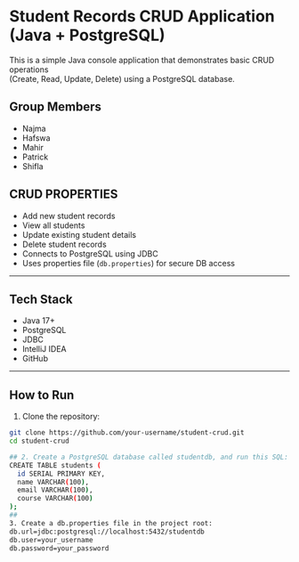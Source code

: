 # Student Records CRUD Application (Java + PostgreSQL)

This is a simple Java console application that demonstrates basic CRUD operations  
(Create, Read, Update, Delete) using a PostgreSQL database.

## Group Members
- Najma
- Hafswa
- Mahir
- Patrick
- Shifla
  



## CRUD PROPERTIES

-  Add new student records
-  View all students
-  Update existing student details
-  Delete student records
-  Connects to PostgreSQL using JDBC
-  Uses properties file (`db.properties`) for secure DB access

---

##  Tech Stack

- Java 17+
- PostgreSQL
- JDBC
- IntelliJ IDEA
- GitHub

---

##  How to Run

1. Clone the repository:

```bash
git clone https://github.com/your-username/student-crud.git
cd student-crud

## 2. Create a PostgreSQL database called studentdb, and run this SQL:
CREATE TABLE students (
  id SERIAL PRIMARY KEY,
  name VARCHAR(100),
  email VARCHAR(100),
  course VARCHAR(100)
);
## 
3. Create a db.properties file in the project root:
db.url=jdbc:postgresql://localhost:5432/studentdb
db.user=your_username
db.password=your_password

